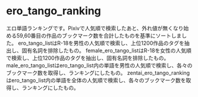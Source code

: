 # ero_tango_ranking

エロ単語ランキングです。Pixivで人気順で検索したあと、外れ値が無くなり始める59,60番目の作品のブックマーク数を合計したものを基準にソートしました。
ero_tango_listはR-18を男性の人気順で検索し、上位1200作品のタグを抽出し、固有名詞を排除したもの。
female_ero_tango_listはR-18を女性の人気順で検索し、上位1200作品のタグを抽出し、固有名詞を排除したもの。
male_ero_tango_listはero_tango_list内の単語を男性の人気順で検索し、各々のブックマーク数を取得し、ランキングにしたもの。
zentai_ero_tango_rankingはero_tango_list内の単語を全体の人気順で検索し、各々のブックマーク数を取得し、ランキングにしたもの。
